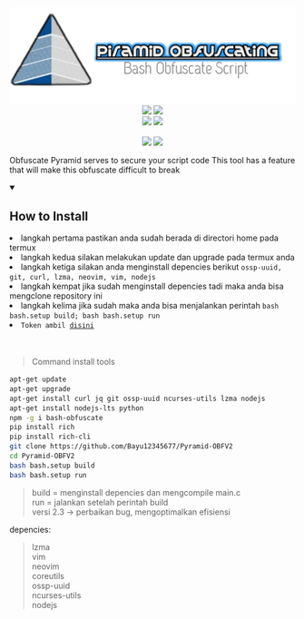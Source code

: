 <p align="center">
  <img src="https://github.com/Bayu12345677/Pyramid-OBFV2/blob/master/img/obf%20logo.png"><br>
  <img src="https://img.shields.io/static/v1?label=Bash+Obfuscating&color=green&message=+&logo=GNU+Bash&logoColor=white&style=for-the-badge">
  <img src="https://img.shields.io/static/v1?label=Author&color=green&message=Bayu+Rizky+A.M&logo=Acclaim&logoColor=white&style=for-the-badge"><br>
  <img src="https://img.shields.io/github/stars/Bayu12345677/Pyramid-OBFV2?logo=github&style=for-the-badge">
  <img src="https://img.shields.io/static/v1?label=Version&color=green&message=2.3&logo=Clockify&logoColor=white&style=for-the-badge"><br><br>
  <img src="https://img.shields.io/static/v1?label=Termux&color=green&message=+&logo=Iterm2&logoColor=white&style=flat">
  <img src="https://img.shields.io/github/forks/Bayu12345677/Pyramid-OBFV2?logo=github&style=flat">
</p>

Obfuscate Pyramid serves to secure your script code
This tool has a feature that will make this obfuscate difficult to break

<details open>
  <summary><strong><h2>How to Install</h2></strong></summary>
  
  <li>langkah pertama pastikan anda sudah berada di directori home pada termux</li>
  <li>langkah kedua silakan melakukan update dan upgrade pada termux anda</li>
  <li>langkah ketiga silakan anda menginstall depencies berikut <code>ossp-uuid, git, curl, lzma, neovim, vim, nodejs</code></li>
  <li>langkah kempat jika sudah menginstall depencies tadi maka anda bisa mengclone repository ini</li>
  <li>langkah kelima jika sudah maka anda bisa menjalankan perintah <code>bash bash.setup build; bash bash.setup run</code></li>
  <li><code>Token ambil <a href="https://moneyblink.com/PJyV">disini</a></code></li><br><br>
  
> Command install tools
  
```bash
apt-get update
apt-get upgrade
apt-get install curl jq git ossp-uuid ncurses-utils lzma nodejs
apt-get install nodejs-lts python
npm -g i bash-obfuscate
pip install rich
pip install rich-cli
git clone https://github.com/Bayu12345677/Pyramid-OBFV2
cd Pyramid-OBFV2
bash bash.setup build
bash bash.setup run
```
> build = menginstall depencies dan mengcompile main.c<br>
> run = jalankan setelah perintah build<br>
> versi 2.3 -> perbaikan bug, mengoptimalkan efisiensi

</details>

depencies:<br>
> lzma<br>
> vim<br>
> neovim<br>
> coreutils<br>
> ossp-uuid<br>
> ncurses-utils<br>
> nodejs<br>
